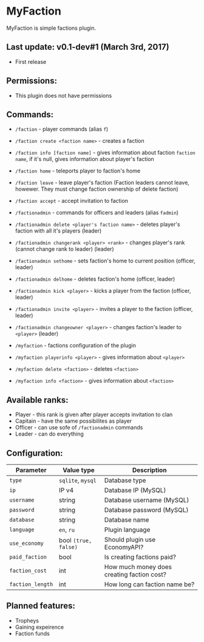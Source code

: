 # MyFaction
MyFaction is simple factions plugin.

## Last update: v0.1-dev#1 (March 3rd, 2017)
* First release

## Permissions:
- This plugin does not have permissions

## Commands: 
- `/faction` - player commands (alias `f`)

 - `/faction create <faction name>` - creates a faction
 - `/faction info [faction name]` - gives information about faction `faction name`, if it's null, gives information about player's faction
 - `/faction home` - teleports player to faction's home
 - `/faction leave` - leave player's faction (Faction leaders cannot leave, howewer. They must change faction ownership of delete faction)
 - `/faction accept` - accept invitation to faction
 
- `/factionadmin` - commands for officers and leaders (alias `fadmin`)

 - `/factionadmin delete <player's faction name>` - deletes player's faction with all it's players (leader)
 - `/factionadmin changerank <player> <rank>` - changes player's rank (cannot change rank to leader) (leader)
 - `/factionadmin sethome` - sets faction's home to current position (officer, leader)
 - `/factionadmin delhome` - deletes faction's home (officer, leader)
 - `/factionadmin kick <player>` - kicks a player from the faction (officer, leader)
 - `/factionadmin invite <player>` - invites a player to the faction (officer, leader)
 - `/factionadmin changeowner <player>` - changes faction's leader to `<player>` (leader)
 
- `/myfaction` - factions configuration of the plugin
 - `/myfaction playerinfo <player>` - gives information about `<player>`
 - `/myfaction delete <faction>` - deletes `<faction>`
 - `/myfaction info <faction>` - gives information about `<faction>`
 
## Available ranks:
* Player - this rank is given after player accepts invitation to clan
* Capitain - have the same possibilites as player
* Officer - can use sofe of `/factionadmin` commands
* Leader - can do everything

## Configuration: 
| Parameter | Value type | Description |
| --- | --- | --- |
| `type` | `sqlite`, `mysql` | Database type |
| `ip` | IP v4 | Database IP (MySQL) |
| `username` | string | Database username (MySQL) |
| `password` | string | Database password (MySQL) |
| `database` | string | Database name |
| `language` | `en`, `ru` | Plugin language |
| `use_economy` | bool `(true, false)` | Should plugin use EconomyAPI? |
| `paid_faction` | bool | Is creating factions paid? |
| `faction_cost` | int | How much money does creating faction cost? |
| `faction_length` | int | How long can faction name be? |

## Planned features:
* Tropheys
* Gaining expeirence
* Faction funds